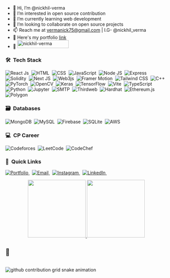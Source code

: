  - 👋 Hi, I’m @nickhil-verma  
 - 👀 I’m interested in open source contribution  
 - 🌱 I’m currently learning web development  
 - 💞️ I’m looking to collaborate on open source projects  
 - 📫 Reach me at vermanick75@gmail.com | I.G- @nickhil_verma 
 - 🔗 Here's my portfolio <a href="https://nikhilportfolio-india.vercel.app">link</a>
 - 👀 <img src="https://komarev.com/ghpvc/?username=nickhil-verma&label=Profile%20views&color=0047AB&style=plastic?" alt="nickhil-verma" height=25px, width=160px/> 


### 🛠 &nbsp;Tech Stack

![React Js](https://img.shields.io/badge/react-%2320232a.svg?style=for-the-badge&logo=react&logoColor=%2361DAFB)&nbsp;
![HTML](https://img.shields.io/badge/html-%23E34F26.svg?style=for-the-badge&logo=html5&logoColor=white)&nbsp;
![CSS](https://img.shields.io/badge/css-%231572B6.svg?style=for-the-badge&logo=css3&logoColor=white)&nbsp;
![JavaScript](https://img.shields.io/badge/javascript-%23323330.svg?style=for-the-badge&logo=javascript&logoColor=%23F7DF1E)&nbsp;
![Node JS](https://img.shields.io/badge/node.js-%2343853D.svg?style=for-the-badge&logo=node.js&logoColor=white)&nbsp;
![Express](https://img.shields.io/badge/express-%23000000.svg?style=for-the-badge&logo=express&logoColor=white)&nbsp;
![Solidity](https://img.shields.io/badge/Solidity-%23363636.svg?style=for-the-badge&logo=solidity&logoColor=white)&nbsp;
![Next JS](https://img.shields.io/badge/Next-black?style=for-the-badge&logo=next.js&logoColor=white)&nbsp;
![Web3js](https://img.shields.io/badge/Web3.js-F16822?style=for-the-badge&logo=web3.js&logoColor=white)&nbsp;
![Framer Motion](https://img.shields.io/badge/Framer%20Motion-%23000000.svg?style=for-the-badge&logo=framer&logoColor=blue)&nbsp;
![Tailwind CSS](https://img.shields.io/badge/tailwindcss-%2338B2AC.svg?style=for-the-badge&logo=tailwind-css&logoColor=white)&nbsp;
![C++](https://img.shields.io/badge/c++-%2300599C.svg?style=for-the-badge&logo=c%2B%2B&logoColor=white)&nbsp;
![PyTorch](https://img.shields.io/badge/pytorch-%23EE4C2C.svg?style=for-the-badge&logo=pytorch&logoColor=white)&nbsp;
![OpenCV](https://img.shields.io/badge/opencv-%235C3EE8.svg?style=for-the-badge&logo=opencv&logoColor=white)&nbsp;
![Keras](https://img.shields.io/badge/Keras-%23D00000.svg?style=for-the-badge&logo=keras&logoColor=white)&nbsp;
![TensorFlow](https://img.shields.io/badge/TensorFlow-%23FF6F00.svg?style=for-the-badge&logo=tensorflow&logoColor=white)&nbsp;
![Vite](https://img.shields.io/badge/vite-%23646CFF.svg?style=for-the-badge&logo=vite&logoColor=white)&nbsp;
![TypeScript](https://img.shields.io/badge/typescript-%23007ACC.svg?style=for-the-badge&logo=typescript&logoColor=white)&nbsp;
![Python](https://img.shields.io/badge/python-%233776AB.svg?style=for-the-badge&logo=python&logoColor=white)&nbsp;
![Jupyter](https://img.shields.io/badge/jupyter-%23F37626.svg?style=for-the-badge&logo=jupyter&logoColor=white)&nbsp;
![SMTP](https://img.shields.io/badge/SMTP-%23D44638.svg?style=for-the-badge)&nbsp;
![Thirdweb](https://img.shields.io/badge/thirdweb-%23000000.svg?style=for-the-badge&logo=thirdweb&logoColor=white)&nbsp;
![Hardhat](https://img.shields.io/badge/hardhat-%23F8C74E.svg?style=for-the-badge&logo=ethereum)&nbsp;
![Ethereum.js](https://img.shields.io/badge/ethereum.js-%23363636.svg?style=for-the-badge&logo=ethereum&logoColor=white)&nbsp;
![Polygon](https://img.shields.io/badge/polygon-%23618FCC.svg?style=for-the-badge&logo=polygon&logoColor=white)&nbsp;
<br>

### 🗃 &nbsp;Databases

![MongoDB](https://img.shields.io/badge/MongoDB-%234ea94b.svg?style=for-the-badge&logo=mongodb&logoColor=white)&nbsp;
![MySQL](https://img.shields.io/badge/mysql-%2300f.svg?style=for-the-badge&logo=mysql&logoColor=white)&nbsp;
![Firebase](https://img.shields.io/badge/firebase-%23039BE5.svg?style=for-the-badge&logo=firebase)&nbsp;
![SQLite](https://img.shields.io/badge/sqlite-%2307405e.svg?style=for-the-badge&logo=sqlite&logoColor=white)&nbsp;
![AWS](https://img.shields.io/badge/Amazon_AWS-%23232F3E.svg?style=for-the-badge&logo=amazon-aws&logoColor=white)&nbsp;
<br>
### 💻 &nbsp;CP Career

![Codeforces](https://img.shields.io/badge/Codeforces-%23000000.svg?style=for-the-badge&logo=codeforces&logoColor=%23F87F20)&nbsp;
![LeetCode](https://img.shields.io/badge/LeetCode-%23FFA116.svg?style=for-the-badge&logo=leetcode&logoColor=black)&nbsp;
![CodeChef](https://img.shields.io/badge/CodeChef-%235B4638.svg?style=for-the-badge&logo=codechef&logoColor=white)&nbsp;
<br>
### 🔗 &nbsp;Quick Links
 
  <a href="https://nikhilportfolio-india.vercel.app/#" target="_blank">
    <img src="https://img.shields.io/badge/Portfolio-%23000000.svg?style=for-the-badge" alt="Portfolio" class="bounce" />
  </a>&nbsp;
  <a href="mailto:vermanick75@gmail.com" target="_blank">
    <img src="https://img.shields.io/badge/Email-%23D44638.svg?style=for-the-badge&logo=gmail&logoColor=white" alt="Email" class="bounce delay-1" />
  </a>&nbsp;
  <a href="https://www.instagram.com/nickhil_verma" target="_blank">
    <img src="https://img.shields.io/badge/Instagram-%23E4405F.svg?style=for-the-badge&logo=instagram&logoColor=white" alt="Instagram" class="bounce delay-2" />
  </a>&nbsp;
  <a href="https://www.linkedin.com/in/nikhil-verma-Banglore/" target="_blank">
    <img src="https://img.shields.io/badge/LinkedIn-%230077B5.svg?style=for-the-badge&logo=linkedin&logoColor=white" alt="LinkedIn" class="bounce delay-3" />
  </a>&nbsp;
 

 
<p align="center"> 
	
</p>
<p align="center">
<a href="https://github.com/nickhil-verma">
  <img height="180em" src="https://github-readme-stats-eight-theta.vercel.app/api?username=nickhil-verma&show_icons=true&theme=algolia&include_all_commits=true&count_private=true"/>
  <img height="180em" src="https://github-readme-stats-eight-theta.vercel.app/api/top-langs/?username=nickhil-verma&layout=compact&langs_count=8&theme=algolia"/>
</a>
</p>

## 🐍
  <br>
 <picture>
  <source
    media="(prefers-color-scheme: dark)"
    srcset="https://raw.githubusercontent.com/nickhil-verma/snk/output/github-contribution-grid-snake-dark.svg"
  />
  <source
    media="(prefers-color-scheme: light)"
    srcset="https://raw.githubusercontent.com/nickhil-verma/snk/output/github-contribution-grid-snake.svg"
  />
  <img
    alt="github contribution grid snake animation"
    src="https://raw.githubusercontent.com/nickhil-verma/snk/output/github-contribution-grid-snake.svg"
  />
</picture>

